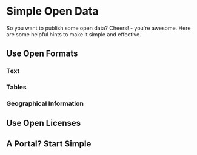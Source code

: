 # Simple Open Data

So you want to publish some open data? Cheers! - you're awesome. Here are some
helpful hints to make it simple and effective.

## Use Open Formats

### Text

### Tables

### Geographical Information

## Use Open Licenses

## A Portal? Start Simple
